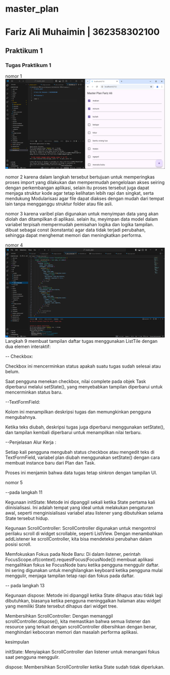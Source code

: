 # master_plan

# Fariz Ali Muhaimin | 362358302100

## Praktikum 1 
### Tugas Praktikum 1
nomor 1 
![Screenshot 1](assets/image1.png)

nomor 2
karena dalam langkah tersebut bertujuan untuk memperingkas proses import yang dilakukan dan mempermudah pengelolaan akses seiring dengan perkembangan aplikasi, selain itu proses tersebut juga dapat menjaga struktur kode agar tetap kelihatan lebih rapi dan singkat, serta mendukung Modularisasi agar file dapat diakses dengan mudah dari tempat lain tanpa mengganggu struktur folder atau file asli.

nomor 3
karena varibel plan digunakan untuk menyimpan data yang akan diolah dan ditampilkan di aplikasi. selain itu, meyimpan data model dalam variabel terpisah mempermudah pemisahan logika dan logika tampilan.
dibuat sebagai const (konstanta) agar data tidak terjadi perubahan, sehingga dapat menghemat memori dan meningkatkan performa. 

nomor 4 
![Screenshot 2](assets/image2.png)
Langkah 9 membuat tampilan daftar tugas menggunakan ListTile dengan dua elemen interaktif:

-- Checkbox:

Checkbox ini mencerminkan status apakah suatu tugas sudah selesai atau belum.

Saat pengguna menekan checkbox, nilai complete pada objek Task diperbarui melalui setState(), yang menyebabkan tampilan diperbarui untuk mencerminkan status baru.

--TextFormField:

Kolom ini menampilkan deskripsi tugas dan memungkinkan pengguna mengubahnya.

Ketika teks diubah, deskripsi tugas juga diperbarui menggunakan setState(), dan tampilan kembali diperbarui untuk menampilkan nilai terbaru.

--Penjelasan Alur Kerja :

Setiap kali pengguna mengubah status checkbox atau mengedit teks di TextFormField, variabel plan diubah menggunakan setState() dengan cara membuat instance baru dari Plan dan Task.

Proses ini menjamin bahwa data tugas tetap sinkron dengan tampilan UI.

nomor 5

--pada langkah 11 

Kegunaan initState: Metode ini dipanggil sekali ketika State pertama kali diinisialisasi. Ini adalah tempat yang ideal untuk melakukan pengaturan awal, seperti menginisialisasi variabel atau listener yang dibutuhkan selama State tersebut hidup.

Kegunaan ScrollController: ScrollController digunakan untuk mengontrol perilaku scroll di widget scrollable, seperti ListView. Dengan menambahkan addListener ke scrollController, kita bisa mendeteksi perubahan dalam posisi scroll.

Memfokuskan Fokus pada Node Baru: Di dalam listener, perintah FocusScope.of(context).requestFocus(FocusNode()) membuat aplikasi mengalihkan fokus ke FocusNode baru ketika pengguna menggulir daftar. Ini sering digunakan untuk menghilangkan keyboard ketika pengguna mulai menggulir, menjaga tampilan tetap rapi dan fokus pada daftar.

-- pada langkah 13 

Kegunaan dispose: Metode ini dipanggil ketika State dihapus atau tidak lagi dibutuhkan, biasanya ketika pengguna meninggalkan halaman atau widget yang memiliki State tersebut dihapus dari widget tree.

Membersihkan ScrollController: Dengan memanggil scrollController.dispose(), kita memastikan bahwa semua listener dan resource yang terkait dengan scrollController dibersihkan dengan benar, menghindari kebocoran memori dan masalah performa aplikasi.

kesimpulan 

initState: Menyiapkan ScrollController dan listener untuk menangani fokus saat pengguna menggulir.

dispose: Membersihkan ScrollController ketika State sudah tidak diperlukan.